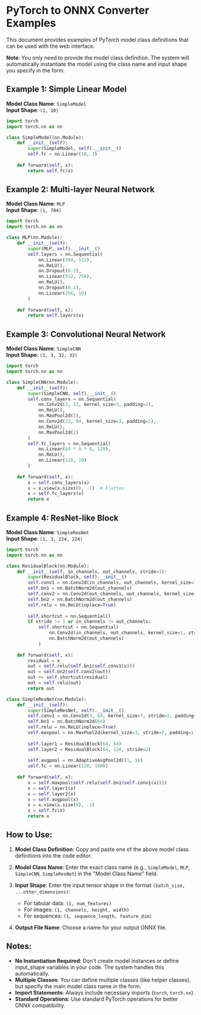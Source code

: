 # PyTorch to ONNX Converter Examples

This document provides examples of PyTorch model class definitions that can be used with the web interface.

**Note**: You only need to provide the model class definition. The system will automatically instantiate the model using the class name and input shape you specify in the form.

## Example 1: Simple Linear Model

**Model Class Name**: `SimpleModel`  
**Input Shape**: `(1, 10)`

```python
import torch
import torch.nn as nn

class SimpleModel(nn.Module):
    def __init__(self):
        super(SimpleModel, self).__init__()
        self.fc = nn.Linear(10, 1)
    
    def forward(self, x):
        return self.fc(x)
```

## Example 2: Multi-layer Neural Network

**Model Class Name**: `MLP`  
**Input Shape**: `(1, 784)`

```python
import torch
import torch.nn as nn

class MLP(nn.Module):
    def __init__(self):
        super(MLP, self).__init__()
        self.layers = nn.Sequential(
            nn.Linear(784, 512),
            nn.ReLU(),
            nn.Dropout(0.2),
            nn.Linear(512, 256),
            nn.ReLU(),
            nn.Dropout(0.2),
            nn.Linear(256, 10)
        )
    
    def forward(self, x):
        return self.layers(x)
```

## Example 3: Convolutional Neural Network

**Model Class Name**: `SimpleCNN`  
**Input Shape**: `(1, 3, 32, 32)`

```python
import torch
import torch.nn as nn

class SimpleCNN(nn.Module):
    def __init__(self):
        super(SimpleCNN, self).__init__()
        self.conv_layers = nn.Sequential(
            nn.Conv2d(3, 32, kernel_size=3, padding=1),
            nn.ReLU(),
            nn.MaxPool2d(2),
            nn.Conv2d(32, 64, kernel_size=3, padding=1),
            nn.ReLU(),
            nn.MaxPool2d(2)
        )
        self.fc_layers = nn.Sequential(
            nn.Linear(64 * 8 * 8, 128),
            nn.ReLU(),
            nn.Linear(128, 10)
        )
    
    def forward(self, x):
        x = self.conv_layers(x)
        x = x.view(x.size(0), -1)  # Flatten
        x = self.fc_layers(x)
        return x
```

## Example 4: ResNet-like Block

**Model Class Name**: `SimpleResNet`  
**Input Shape**: `(1, 3, 224, 224)`

```python
import torch
import torch.nn as nn

class ResidualBlock(nn.Module):
    def __init__(self, in_channels, out_channels, stride=1):
        super(ResidualBlock, self).__init__()
        self.conv1 = nn.Conv2d(in_channels, out_channels, kernel_size=3, stride=stride, padding=1)
        self.bn1 = nn.BatchNorm2d(out_channels)
        self.conv2 = nn.Conv2d(out_channels, out_channels, kernel_size=3, padding=1)
        self.bn2 = nn.BatchNorm2d(out_channels)
        self.relu = nn.ReLU(inplace=True)
        
        self.shortcut = nn.Sequential()
        if stride != 1 or in_channels != out_channels:
            self.shortcut = nn.Sequential(
                nn.Conv2d(in_channels, out_channels, kernel_size=1, stride=stride),
                nn.BatchNorm2d(out_channels)
            )
    
    def forward(self, x):
        residual = x
        out = self.relu(self.bn1(self.conv1(x)))
        out = self.bn2(self.conv2(out))
        out += self.shortcut(residual)
        out = self.relu(out)
        return out

class SimpleResNet(nn.Module):
    def __init__(self):
        super(SimpleResNet, self).__init__()
        self.conv1 = nn.Conv2d(3, 64, kernel_size=7, stride=2, padding=3)
        self.bn1 = nn.BatchNorm2d(64)
        self.relu = nn.ReLU(inplace=True)
        self.maxpool = nn.MaxPool2d(kernel_size=3, stride=2, padding=1)
        
        self.layer1 = ResidualBlock(64, 64)
        self.layer2 = ResidualBlock(64, 128, stride=2)
        
        self.avgpool = nn.AdaptiveAvgPool2d((1, 1))
        self.fc = nn.Linear(128, 1000)
    
    def forward(self, x):
        x = self.maxpool(self.relu(self.bn1(self.conv1(x))))
        x = self.layer1(x)
        x = self.layer2(x)
        x = self.avgpool(x)
        x = x.view(x.size(0), -1)
        x = self.fc(x)
        return x
```

## How to Use:

1. **Model Class Definition**: Copy and paste one of the above model class definitions into the code editor.

2. **Model Class Name**: Enter the exact class name (e.g., `SimpleModel`, `MLP`, `SimpleCNN`, `SimpleResNet`) in the "Model Class Name" field.

3. **Input Shape**: Enter the input tensor shape in the format `(batch_size, ...other_dimensions)`:
   - For tabular data: `(1, num_features)`
   - For images: `(1, channels, height, width)`
   - For sequences: `(1, sequence_length, feature_dim)`

4. **Output File Name**: Choose a name for your output ONNX file.

## Notes:

- **No Instantiation Required**: Don't create model instances or define input_shape variables in your code. The system handles this automatically.
- **Multiple Classes**: You can define multiple classes (like helper classes), but specify the main model class name in the form.
- **Import Statements**: Always include necessary imports (`torch`, `torch.nn`).
- **Standard Operations**: Use standard PyTorch operations for better ONNX compatibility.
